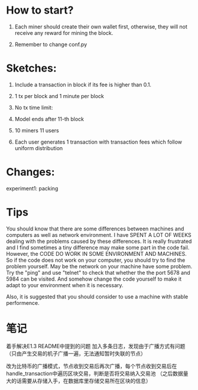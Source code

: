 # How to start?

1. Each miner should create their own wallet first, otherwise, they will not receive any reward for mining the block.

2. Remember to change conf.py

# Sketches:

1. Include a transaction in block if its fee is higher than 0.1.

2. 1 tx per block and 1 minute per block

3. No tx time limit:

4. Model ends after 11-th block

5. 10 miners
11 users

6. Each user generates 1 transaction with transaction fees which follow uniform distribution

# Changes:

experiment1: packing

# Tips

You should know that there are some differences between machines and computers as well as network environment. I have SPENT A LOT OF WEEKS dealing with the problems caused by these differences. It is really frustrated and I find sometimes a tiny difference may make some part in the code fail. However, the CODE DO WORK IN SOME ENVIRONMENT AND MACHINES. So if the code does not work on your computer, you should try to find the problem yourself. May be the network on your machine have some problem. Try the "ping" and use "telnet" to check that whether the the port 5678 and 5984 can be visited. And somehow change the code yourself to make it adapt to your environment when it is necessary.

Also, it is suggested that you should consider to use a machine with stable performence.

# 笔记
着手解决E1.3 README中提到的问题
加入多条日志，发现由于广播方式有问题（只由产生交易的机子广播一遍，无法通知暂时失联的节点）

改为比特币的广播模式，节点收到交易后再次广播，每个节点收到交易后在handle_transaction中遍历区块交易，判断是否将交易纳入交易池
（之后数据量大的话需要从存储入手，在数据库里存储交易所在区块的信息）